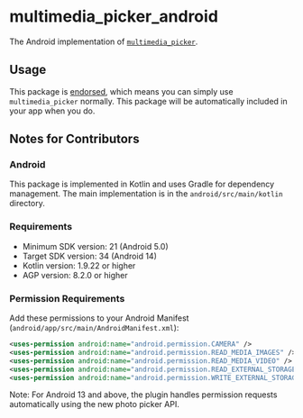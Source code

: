 # multimedia_picker_android

The Android implementation of [`multimedia_picker`](../../multimedia_picker/).

## Usage

This package is [endorsed](https://flutter.dev/docs/development/packages-and-plugins/developing-packages#endorsed-federated-plugin), which means you can simply use `multimedia_picker` normally. This package will be automatically included in your app when you do.

## Notes for Contributors

### Android

This package is implemented in Kotlin and uses Gradle for dependency management. The main implementation is in the `android/src/main/kotlin` directory.

### Requirements

- Minimum SDK version: 21 (Android 5.0)
- Target SDK version: 34 (Android 14)
- Kotlin version: 1.9.22 or higher
- AGP version: 8.2.0 or higher

### Permission Requirements

Add these permissions to your Android Manifest (`android/app/src/main/AndroidManifest.xml`):

```xml
<uses-permission android:name="android.permission.CAMERA" />
<uses-permission android:name="android.permission.READ_MEDIA_IMAGES" />
<uses-permission android:name="android.permission.READ_MEDIA_VIDEO" />
<uses-permission android:name="android.permission.READ_EXTERNAL_STORAGE" android:maxSdkVersion="32" />
<uses-permission android:name="android.permission.WRITE_EXTERNAL_STORAGE" android:maxSdkVersion="32" />
```

Note: For Android 13 and above, the plugin handles permission requests automatically using the new photo picker API.
